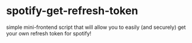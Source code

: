 # spotify-get-refresh-token
simple mini-frontend script that will allow you to easily (and securely) get your own refresh token for spotify!
